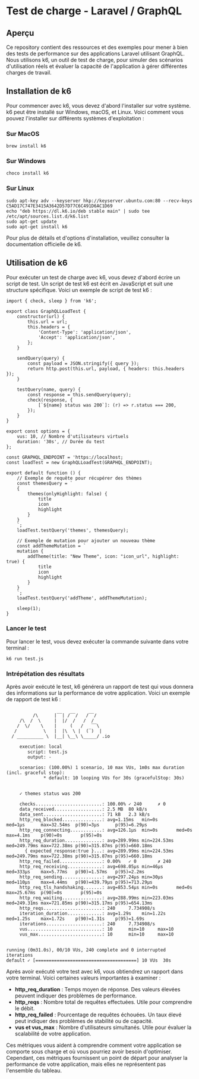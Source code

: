 # Test de charge - Laravel / GraphQL

## Aperçu
Ce repository contient des ressources et des exemples pour mener à bien des tests de performance sur des applications Laravel utilisant GraphQL. 
Nous utilisons k6, un outil de test de charge, pour simuler des scénarios d'utilisation réels et évaluer la capacité de l'application à gérer différentes charges de travail.


## Installation de k6
Pour commencer avec k6, vous devez d'abord l'installer sur votre système. k6 peut être installé sur Windows, macOS, et Linux. Voici comment vous pouvez l'installer sur différents systèmes d'exploitation :

### Sur MacOS
    brew install k6

### Sur Windows
    choco install k6

### Sur Linux
    sudo apt-key adv --keyserver hkp://keyserver.ubuntu.com:80 --recv-keys C5AD17C747E3415A3642D57D77C6C491D6AC1D69
    echo "deb https://dl.k6.io/deb stable main" | sudo tee /etc/apt/sources.list.d/k6.list
    sudo apt-get update
    sudo apt-get install k6

Pour plus de détails et d'options d'installation, veuillez consulter la documentation officielle de k6.

## Utilisation de k6
Pour exécuter un test de charge avec k6, vous devez d'abord écrire un script de test. Un script de test k6 est écrit en JavaScript et suit une structure spécifique. Voici un exemple de script de test k6 :

```import http from 'k6/http';
import { check, sleep } from 'k6';

export class GraphQLLoadTest {
    constructor(url) {
        this.url = url;
        this.headers = {
            'Content-Type': 'application/json',
            'Accept': 'application/json',
        };
    }

    sendQuery(query) {
        const payload = JSON.stringify({ query });
        return http.post(this.url, payload, { headers: this.headers });
    }

    testQuery(name, query) {
        const response = this.sendQuery(query);
        check(response, {
            [`${name} status was 200`]: (r) => r.status === 200,
        });
    }
}

export const options = {
    vus: 10, // Nombre d'utilisateurs virtuels
    duration: '30s', // Durée du test
};

const GRAPHQL_ENDPOINT = 'https://localhost;
const loadTest = new GraphQLLoadTest(GRAPHQL_ENDPOINT);

export default function () {
    // Exemple de requête pour récupérer des thèmes
    const themesQuery = `
    {
        themes(onlyHighlight: false) {
            title
            icon
            highlight
        }
    }
    `;
    loadTest.testQuery('themes', themesQuery);

    // Exemple de mutation pour ajouter un nouveau thème
    const addThemeMutation = `
    mutation {
        addTheme(title: "New Theme", icon: "icon_url", highlight: true) {
            title
            icon
            highlight
        }
    }
    `;
    loadTest.testQuery('addTheme', addThemeMutation);

    sleep(1);
}
```
### Lancer le test
Pour lancer le test, vous devez exécuter la commande suivante dans votre terminal :

    k6 run test.js

### Intrépétation des résultats
Après avoir exécuté le test, k6 générera un rapport de test qui vous donnera des informations sur la performance de votre application. Voici un exemple de rapport de test k6 :

```

          /\      |‾‾| /‾‾/   /‾‾/   
     /\  /  \     |  |/  /   /  /    
    /  \/    \    |     (   /   ‾‾\  
   /          \   |  |\  \ |  (‾)  | 
  / __________ \  |__| \__\ \_____/ .io

     execution: local
        script: test.js
        output: -

     scenarios: (100.00%) 1 scenario, 10 max VUs, 1m0s max duration (incl. graceful stop):
              * default: 10 looping VUs for 30s (gracefulStop: 30s)


     ✓ themes status was 200

     checks.........................: 100.00% ✓ 240      ✗ 0   
     data_received..................: 2.5 MB  80 kB/s
     data_sent......................: 71 kB   2.3 kB/s
     http_req_blocked...............: avg=1.15ms   min=0s       med=1µs      max=32.54ms  p(90)=3µs      p(95)=6.29µs  
     http_req_connecting............: avg=126.1µs  min=0s       med=0s       max=4.1ms    p(90)=0s       p(95)=0s      
     http_req_duration..............: avg=289.99ms min=224.53ms med=249.79ms max=722.38ms p(90)=315.87ms p(95)=660.18ms
       { expected_response:true }...: avg=289.99ms min=224.53ms med=249.79ms max=722.38ms p(90)=315.87ms p(95)=660.18ms
     http_req_failed................: 0.00%   ✓ 0        ✗ 240 
     http_req_receiving.............: avg=698.05µs min=46µs     med=333µs    max=5.77ms   p(90)=1.57ms   p(95)=2.2ms   
     http_req_sending...............: avg=297.24µs min=30µs     med=110µs    max=4.44ms   p(90)=439.79µs p(95)=713.29µs
     http_req_tls_handshaking.......: avg=853.54µs min=0s       med=0s       max=25.67ms  p(90)=0s       p(95)=0s      
     http_req_waiting...............: avg=288.99ms min=223.03ms med=249.31ms max=721.85ms p(90)=315.17ms p(95)=654.13ms
     http_reqs......................: 240     7.734908/s
     iteration_duration.............: avg=1.29s    min=1.22s    med=1.25s    max=1.72s    p(90)=1.31s    p(95)=1.69s   
     iterations.....................: 240     7.734908/s
     vus............................: 10      min=10     max=10
     vus_max........................: 10      min=10     max=10


running (0m31.0s), 00/10 VUs, 240 complete and 0 interrupted iterations
default ✓ [======================================] 10 VUs  30s
```
Après avoir exécuté votre test avec k6, vous obtiendrez un rapport dans votre terminal. Voici certaines valeurs importantes à examiner :

- **http_req_duration** : Temps moyen de réponse. Des valeurs élevées peuvent indiquer des problèmes de performance. 
- **http_reqs** : Nombre total de requêtes effectuées. Utile pour comprendre le débit. 
- **http_req_failed** : Pourcentage de requêtes échouées. Un taux élevé peut indiquer des problèmes de stabilité ou de capacité. 
- **vus et vus_max** : Nombre d'utilisateurs simultanés. Utile pour évaluer la scalabilité de votre application.

Ces métriques vous aident à comprendre comment votre application se comporte sous charge et où vous pourriez avoir besoin d'optimiser.
Cependant, ces métriques fournissent un point de départ pour analyser la performance de votre application, mais elles ne représentent pas l'ensemble du tableau. 